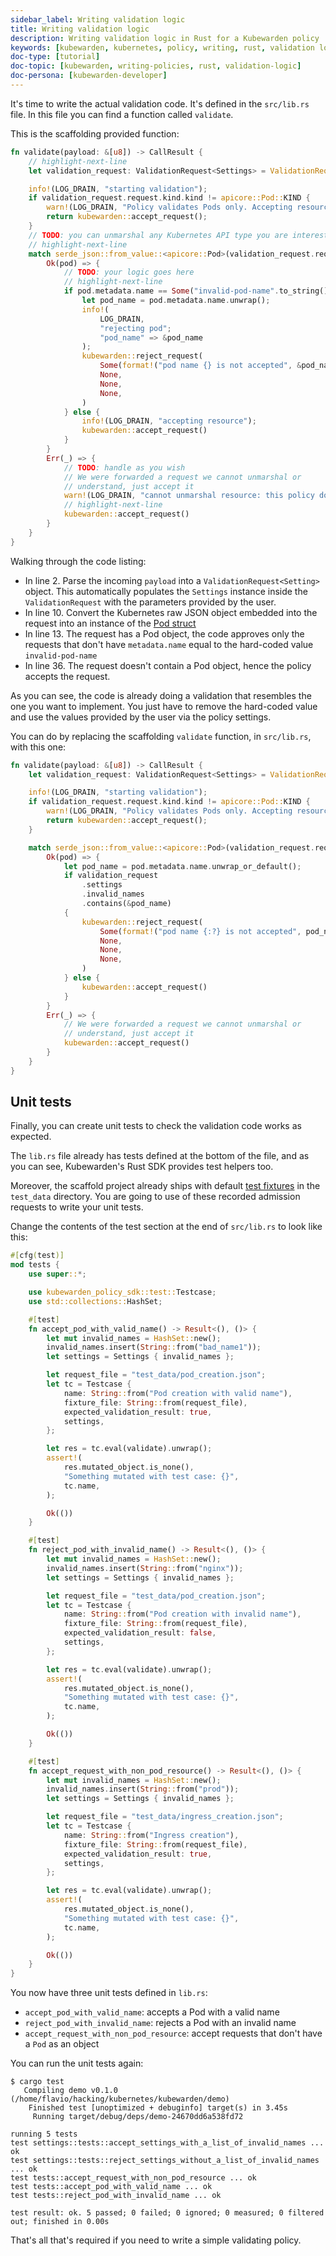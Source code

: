 ```yaml
---
sidebar_label: Writing validation logic
title: Writing validation logic
description: Writing validation logic in Rust for a Kubewarden policy
keywords: [kubewarden, kubernetes, policy, writing, rust, validation logic]
doc-type: [tutorial]
doc-topic: [kubewarden, writing-policies, rust, validation-logic]
doc-persona: [kubewarden-developer]
---
```


<head>
  <link rel="canonical" href="https://docs.kubewarden.io/tutorials/writing-policies/rust/write-validation-logic"/>
</head>

It's time to write the actual validation code.
It's defined in the `src/lib.rs` file.
In this file you can find a function called `validate`.

This is the scaffolding provided function:

```rust showLineNumbers
fn validate(payload: &[u8]) -> CallResult {
    // highlight-next-line
    let validation_request: ValidationRequest<Settings> = ValidationRequest::new(payload)?;

    info!(LOG_DRAIN, "starting validation");
    if validation_request.request.kind.kind != apicore::Pod::KIND {
        warn!(LOG_DRAIN, "Policy validates Pods only. Accepting resource"; "kind" => &validation_request.request.kind.kind);
        return kubewarden::accept_request();
    }
    // TODO: you can unmarshal any Kubernetes API type you are interested in
    // highlight-next-line
    match serde_json::from_value::<apicore::Pod>(validation_request.request.object) {
        Ok(pod) => {
            // TODO: your logic goes here
            // highlight-next-line
            if pod.metadata.name == Some("invalid-pod-name".to_string()) {
                let pod_name = pod.metadata.name.unwrap();
                info!(
                    LOG_DRAIN,
                    "rejecting pod";
                    "pod_name" => &pod_name
                );
                kubewarden::reject_request(
                    Some(format!("pod name {} is not accepted", &pod_name)),
                    None,
                    None,
                    None,
                )
            } else {
                info!(LOG_DRAIN, "accepting resource");
                kubewarden::accept_request()
            }
        }
        Err(_) => {
            // TODO: handle as you wish
            // We were forwarded a request we cannot unmarshal or
            // understand, just accept it
            warn!(LOG_DRAIN, "cannot unmarshal resource: this policy does not know how to evaluate this resource; accept it");
            // highlight-next-line
            kubewarden::accept_request()
        }
    }
}
```

Walking through the code listing:

- In line 2. Parse the incoming `payload` into a `ValidationRequest<Setting>` object.
This automatically populates the `Settings` instance inside the `ValidationRequest` with the parameters provided by the user.
- In line 10. Convert the Kubernetes raw JSON object embedded into the request into an instance of the
[Pod struct](https://arnavion.github.io/k8s-openapi/v0.11.x/k8s_openapi/api/core/v1/struct.Pod.html)
- In line 13. The request has a Pod object, the code approves only the requests that don't have `metadata.name` equal to the hard-coded value `invalid-pod-name`
- In line 36. The request doesn't contain a Pod object, hence the policy accepts the request.

As you can see, the code is already doing a validation that resembles the one you want to implement.
You just have to remove the hard-coded value and use the values provided by the user via the policy settings.

You can do by replacing the scaffolding `validate` function, in `src/lib.rs`, with this one:

```rust
fn validate(payload: &[u8]) -> CallResult {
    let validation_request: ValidationRequest<Settings> = ValidationRequest::new(payload)?;

    info!(LOG_DRAIN, "starting validation");
    if validation_request.request.kind.kind != apicore::Pod::KIND {
        warn!(LOG_DRAIN, "Policy validates Pods only. Accepting resource"; "kind" => &validation_request.request.kind.kind);
        return kubewarden::accept_request();
    }

    match serde_json::from_value::<apicore::Pod>(validation_request.request.object) {
        Ok(pod) => {
            let pod_name = pod.metadata.name.unwrap_or_default();
            if validation_request
                .settings
                .invalid_names
                .contains(&pod_name)
            {
                kubewarden::reject_request(
                    Some(format!("pod name {:?} is not accepted", pod_name)),
                    None,
                    None,
                    None,
                )
            } else {
                kubewarden::accept_request()
            }
        }
        Err(_) => {
            // We were forwarded a request we cannot unmarshal or
            // understand, just accept it
            kubewarden::accept_request()
        }
    }
}
```

## Unit tests

Finally, you can create unit tests to check the validation code works as
expected.

The `lib.rs` file already has tests defined at the bottom of the file, and as
you can see, Kubewarden's Rust SDK provides test helpers too.

Moreover, the scaffold project already ships with default
[test fixtures](https://en.wikipedia.org/wiki/Test_fixture#Software) in
the `test_data` directory. You are going to use of these recorded
admission requests to write your unit tests.

Change the contents of the test section at the end of `src/lib.rs` to look like this:

```rust
#[cfg(test)]
mod tests {
    use super::*;

    use kubewarden_policy_sdk::test::Testcase;
    use std::collections::HashSet;

    #[test]
    fn accept_pod_with_valid_name() -> Result<(), ()> {
        let mut invalid_names = HashSet::new();
        invalid_names.insert(String::from("bad_name1"));
        let settings = Settings { invalid_names };

        let request_file = "test_data/pod_creation.json";
        let tc = Testcase {
            name: String::from("Pod creation with valid name"),
            fixture_file: String::from(request_file),
            expected_validation_result: true,
            settings,
        };

        let res = tc.eval(validate).unwrap();
        assert!(
            res.mutated_object.is_none(),
            "Something mutated with test case: {}",
            tc.name,
        );

        Ok(())
    }

    #[test]
    fn reject_pod_with_invalid_name() -> Result<(), ()> {
        let mut invalid_names = HashSet::new();
        invalid_names.insert(String::from("nginx"));
        let settings = Settings { invalid_names };

        let request_file = "test_data/pod_creation.json";
        let tc = Testcase {
            name: String::from("Pod creation with invalid name"),
            fixture_file: String::from(request_file),
            expected_validation_result: false,
            settings,
        };

        let res = tc.eval(validate).unwrap();
        assert!(
            res.mutated_object.is_none(),
            "Something mutated with test case: {}",
            tc.name,
        );

        Ok(())
    }

    #[test]
    fn accept_request_with_non_pod_resource() -> Result<(), ()> {
        let mut invalid_names = HashSet::new();
        invalid_names.insert(String::from("prod"));
        let settings = Settings { invalid_names };

        let request_file = "test_data/ingress_creation.json";
        let tc = Testcase {
            name: String::from("Ingress creation"),
            fixture_file: String::from(request_file),
            expected_validation_result: true,
            settings,
        };

        let res = tc.eval(validate).unwrap();
        assert!(
            res.mutated_object.is_none(),
            "Something mutated with test case: {}",
            tc.name,
        );

        Ok(())
    }
}
```

You now have three unit tests defined in `lib.rs`:

- `accept_pod_with_valid_name`: accepts a Pod with a valid name
- `reject_pod_with_invalid_name`: rejects a Pod with an invalid name
- `accept_request_with_non_pod_resource`: accept requests that don't have a `Pod` as an object

You can run the unit tests again:

```shell
$ cargo test
   Compiling demo v0.1.0 (/home/flavio/hacking/kubernetes/kubewarden/demo)
    Finished test [unoptimized + debuginfo] target(s) in 3.45s
     Running target/debug/deps/demo-24670dd6a538fd72

running 5 tests
test settings::tests::accept_settings_with_a_list_of_invalid_names ... ok
test settings::tests::reject_settings_without_a_list_of_invalid_names ... ok
test tests::accept_request_with_non_pod_resource ... ok
test tests::accept_pod_with_valid_name ... ok
test tests::reject_pod_with_invalid_name ... ok

test result: ok. 5 passed; 0 failed; 0 ignored; 0 measured; 0 filtered out; finished in 0.00s
```

That's all that's required if you need to write a simple validating policy.
